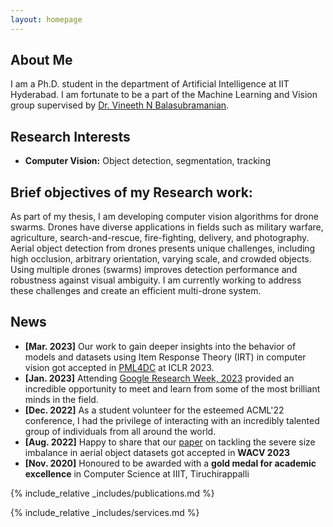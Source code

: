 ```yaml
---
layout: homepage
---
```


## About Me

I am a Ph.D. student in the department of Artificial Intelligence at IIT Hyderabad. I am fortunate to be a part of the Machine Learning and Vision group supervised by [Dr. Vineeth N Balasubramanian](https://people.iith.ac.in/vineethnb/). 

## Research Interests

- **Computer Vision:** Object detection, segmentation, tracking

## Brief objectives of my Research work:

As part of my thesis, I am developing computer vision algorithms for drone swarms. Drones have diverse applications in fields such as military warfare, agriculture, search-and-rescue, fire-fighting, delivery, and photography. Aerial object detection from drones presents unique challenges, including high occlusion, arbitrary orientation, varying scale, and crowded objects. Using multiple drones (swarms) improves detection performance and robustness against visual ambiguity. I am currently working to address these challenges and create an efficient multi-drone system.

<!-- I work on developing computer vision algorithms for swarms of drones. In military warfare, they can be used as target decoys for combat missions. In agriculture, drones provide farmers with real-time data to make informed harvesting decisions. For search-and-rescue, they can reach places where humans cannot. Alternatively, they are also used in fire-fighting, delivery of essentials and aerial photography. This increasing demand for drones in various domains has recently encouraged the computer vision community to work extensively on vision from drones. Compared to general object detection, aerial object detection (especially, object detection on images captured from drones) has additional challenges, some of which are high occlusion, arbitrary orientation, high variation in scale and small sized crowded objects. The above problems can be resolved by using multiple drones, which improves object detection performance and robustness against occlusion and visual ambiguity. I am working to solve the challenges one after another, which is necessary for designing an efficient multi-drone system.  -->


## News
- **[Mar. 2023]** Our work to gain deeper insights into the behavior of models and datasets using Item Response Theory (IRT) in computer vision got accepted in [PML4DC](https://pml4dc.github.io/iclr2023/) at ICLR 2023. 
- **[Jan. 2023]** Attending [Google Research Week, 2023]((https://sites.google.com/view/researchweek2023/home)) provided an incredible opportunity to meet and learn from some of the most brilliant minds in the field.
- **[Dec. 2022]** As a student volunteer for the esteemed ACML'22 conference, I had the privilege of interacting with an incredibly talented group of individuals from all around the world. 
- **[Aug. 2022]** Happy to share that our [paper](https://openaccess.thecvf.com/content/WACV2023/papers/Sairam_ARUBA_An_Architecture-Agnostic_Balanced_Loss_for_Aerial_Object_Detection_WACV_2023_paper.pdf) on tackling the severe size imbalance in aerial object datasets got accepted in **WACV 2023**
- **[Nov. 2020]** Honoured to be awarded with a **gold medal for academic excellence** in Computer Science at IIIT, Tiruchirappalli 

{% include_relative _includes/publications.md %}

{% include_relative _includes/services.md %}
